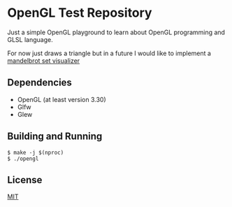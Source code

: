 # OpenGL Test Repository

Just a simple OpenGL playground to learn about OpenGL programming and GLSL
language.

For now just draws a triangle but in a future I would like to implement a
[mandelbrot set visualizer](https://github.com/mjkloeckner/mandelbrot)

## Dependencies

- OpenGL (at least version 3.30)
- Glfw
- Glew

## Building and Running

```console
$ make -j $(nproc)
$ ./opengl
```

## License

[MIT]()
